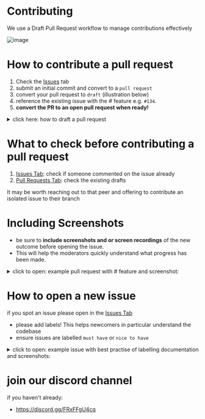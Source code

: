 # Contributing

We use a Draft Pull Request workflow to manage contributions effectively

![image](https://github.com/user-attachments/assets/f8063ac8-6021-4ed0-82aa-1bf424fc1923)


# How to contribute a pull request

1. Check the [Issues](https://github.com/lmcrean/dottie/issues) tab
2. submit an initial commit and convert to a `pull request`
3. convert your pull request to `draft` (illustration below)
4. reference the existing issue with the # feature e.g. `#134`.
5. **convert the PR to an open pull request when ready!**

<details>
<summary>
  click here: how to draft a pull request
</summary>

  ![image](https://github.com/user-attachments/assets/50c77f47-aa35-4da3-b990-f4d7f50032a9)

</details>

# What to check before contributing a pull request

1. [Issues Tab](https://github.com/lmcrean/dottie/issues): check if someone commented on the issue already
2. [Pull Requests Tab](https://github.com/lmcrean/dottie/pulls): check the existing drafts

It may be worth reaching out to that peer and offering to contribute an isolated issue to their branch

# Including Screenshots

- be sure to **include screenshots and or screen recordings** of the new outcome before opening the issue.
- This will help the moderators quickly understand what progress has been made.

<details>
<summary>
click to open: example pull request with # feature and screenshot:
</summary>

![image](https://github.com/user-attachments/assets/2dda26a6-2306-4793-b4c9-51da1057d61f)

</details>


# How to open a new issue

if you spot an issue please open in the [Issues Tab](https://github.com/lmcrean/dottie/issues)

- please add labels! This helps newcomers in particular understand the codebase
- ensure issues are labelled `must have` or `nice to have`

<details>
<summary>
click to open: example issue with best practise of labelling documentation and screenshots:
</summary>
![image](https://github.com/user-attachments/assets/7833d04a-c163-4e2e-8d08-f8bcc5d172ad)

</details>

# join our discord channel 

if you haven't already:
- https://discord.gg/FRxFFgU4cq

